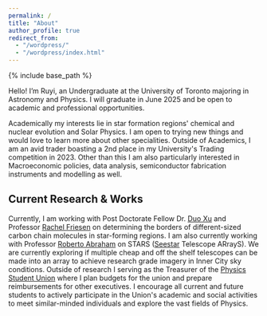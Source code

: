```yaml
---
permalink: /
title: "About"
author_profile: true
redirect_from: 
  - "/wordpress/"
  - "/wordpress/index.html"
---
```


{% include base_path %}

Hello! I’m Ruyi, an Undergraduate at the University of Toronto majoring in Astronomy and Physics. I will graduate in June 2025 and be open to academic and professional opportunities.

Academically my interests lie in star formation regions' chemical and nuclear evolution and Solar Physics. I am open to trying new things and would love to learn more about other specialities. Outside of Academics, I am an avid trader boasting a 2nd place in my University's Trading competition in 2023. Other than this I am also particularly interested in Macroeconomic policies, data analysis, semiconductor fabrication instruments and modelling as well.

## Current Research & Works
Currently, I am working with Post Doctorate Fellow Dr. [Duo Xu](https://sites.google.com/view/xuduo) and Professor [Rachel Friesen](https://www.astro.utoronto.ca/~friesen/) on determining the borders of different-sized carbon chain molecules in star-forming regions. I am also currently working with Professor [Roberto Abraham](https://www.robertoabraham.com/) on STARS ([Seestar](https://www.seestar.com/) Telescope ARrayS). We are currently exploring if multiple cheap and off the shelf telescopes can be made into an array to achieve research grade imagery in Inner City sky conditions. Outside of research I serving as the Treasurer of the [Physics Student Union](https://www.physu.org/home) where I plan budgets for the union and prepare reimbursements for other executives. I encourage all current and future students to actively participate in the Union's academic and social activities to meet similar-minded individuals and explore the vast fields of Physics.
